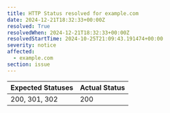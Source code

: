 ```yaml
---
title: HTTP Status resolved for example.com
date: 2024-12-21T18:32:33+00:00Z
resolved: True
resolvedWhen: 2024-12-21T18:32:33+00:00Z
resolvedStartTime: 2024-10-25T21:09:43.191474+00:00
severity: notice
affected:
  - example.com
section: issue
---
```


| Expected Statuses | Actual Status  |
|-------------------|----------------|
| 200, 301, 302 | 200 |
